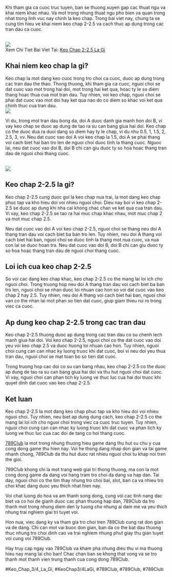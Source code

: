 <p>Khi tham gia ca cuoc truc tuyen, ban se thuong xuyen gap cac thuat ngu va khai niem khac nhau. Va mot trong nhung thuat ngu pho bien va quan trong nhat trong linh vuc nay chinh la keo chap. Trong bai viet nay, chung ta se cung tim hieu ve khai niem keo chap 2-2.5 va cach thuc ap dung trong cac tran dau ca cuoc.</p><br><img src="https://789clubwin.org/wp-content/uploads/2025/04/Cac-Truong-Hop-Xay-Ra-Khi-Dat-Keo-Chap-2-2.5.png"></br>
Xem Chi Tiet Bai Viet Tai: <a href="https://789clubwin.org/keo-chap-2-25-la-gi/">Keo Chap 2-2.5 La Gi</a><h2>Khai niem keo chap la gi?</h2><p>Keo chap la mot dang keo cuoc trong tro choi ca cuoc, duoc ap dung trong cac tran dau the thao. Thong thuong, khi tham gia ca cuoc, nguoi choi se dat cuoc vao mot trong hai doi, mot trong hai ket qua, hoac ty le so diem thang hoac thua cua mot tran dau. Tuy nhien, voi keo chap, nguoi choi se phai dat cuoc vao mot doi hay ket qua nao do co diem so khac voi ket qua chinh thuc cua tran dau.<br><img src="https://789clubwin.org/wp-content/uploads/2025/04/Keo-Chap-2-2.5-La-Gi-Giai-Thich-Chi-Tiet-Va-Cach-Choi-Thang-Lon.png"></br><p>Vi du, trong mot tran dau bong da, doi A duoc danh gia manh hon doi B, vi vay keo chap se duoc ap dung de tao ra su can bang giua hai doi. Keo chap co the duoc dua ra duoi dang so diem hay ty le chap, vi du nhu 0.5, 1, 1.5, 2, 2.5, 3, vv. Neu dat cuoc vao doi A voi keo chap la 1.5, doi A se phai thang voi cach biet hai ban tro len de nguoi choi duoc tinh la thang cuoc. Nguoc lai, neu dat cuoc vao doi B, doi B chi can giu duoc ty so hoa hoac thang tran dau de nguoi choi thang cuoc.</p><br><img src="https://789clubwin.org/wp-content/uploads/2025/04/Cac-Truong-Hop-Xay-Ra-Khi-Dat-Keo-Chap-2-2.5.png"></br><h2>Keo chap 2-2.5 la gi?</h2><p>Keo chap 2-2.5 cung duoc goi la keo chap nua trai, la mot dang keo chap phuc tap va kho hieu doi voi nhieu nguoi choi. Dieu nay boi vi keo chap 2-2.5 se duoc ap dung khi nha cai khong chac chan ve ket qua cua tran dau. Vi vay, keo chap 2-2.5 se tao ra hai muc chap khac nhau, mot muc chap 2 va mot muc chap 2.5.<p>Neu dat cuoc vao doi A voi keo chap 2-2.5, nguoi choi se thang neu doi A thang tran dau voi cach biet ba ban tro len. Tuy nhien, neu doi A thang voi cach biet hai ban, nguoi choi se duoc tinh la thang mot nua cuoc, va nua con lai se duoc hoan tra. Neu dat cuoc vao doi B, doi B chi can giu duoc ty so hoa hoac thang tran dau de nguoi choi thang cuoc.</p><h2>Loi ich cua keo chap 2-2.5</h2><p>So voi cac dang keo chap khac, keo chap 2-2.5 co the mang lai loi ich cho nguoi choi. Trong truong hop neu doi A thang tran dau voi cach biet ba ban tro len, nguoi choi se nhan duoc loi nhuan cao hon so voi dat cuoc vao keo chap 2 hay 2.5. Tuy nhien, neu doi A thang voi cach biet hai ban, nguoi choi van co the nhan lai mot phan so tien dat cuoc, giup giam thieu rui ro trong viec ca cuoc.<h2>Ap dung keo chap 2-2.5 trong cac tran dau</h2><p>Keo chap 2-2.5 thuong duoc ap dung trong cac tran dau co su chenh lech manh giua hai doi. Voi keo chap 2-2.5, nguoi choi co the dat cuoc vao doi yeu voi keo chap 2.5 va duoc huong loi nhuan cao hon. Tuy nhien, nguoi choi cung can can nhac ky luong truoc khi dat cuoc, boi vi neu doi yeu thua tran dau, nguoi choi se mat toan bo so tien dat cuoc.</p><p>Trong truong hop cac doi co su can bang nhau, keo chap 2-2.5 co the duoc ap dung de tao ra su can bang giua hai doi va thu hut nguoi choi dat cuoc. Vi vay, nguoi choi can phan tich ky luong ve thuc luc cua hai doi truoc khi quyet dinh dat cuoc vao keo chap 2-2.5.</p><h2>Ket luan</h2><p>Keo chap 2-2.5 la mot dang keo chap phuc tap va kho hieu doi voi nhieu nguoi choi. Tuy nhien, neu biet ap dung dung cach, keo chap 2-2.5 co the mang lai loi ich cho nguoi choi trong viec ca cuoc truc tuyen. Tuy nhien, nguoi choi cung can can nhac ky luong truoc khi dat cuoc va phan tich ky luong ve thuc luc cua cac doi de tang co hoi thang cuoc.</p><p><a href="https://789clubwin.org/">789Club</a> la mot trong nhung thuong hieu game dang thu hut su chu y cua cong dong game thu hien nay. Voi he thong dang nhap don gian va tai game nhanh chong, 789Club da thu hut duoc rat nhieu nguoi choi tu khap noi tren the gioi.

789Club khong chi la mot trang web giai tri thong thuong, ma con la mot cong dong game da dang voi hang tram tro choi da dang va hap dan. Tai day, nguoi choi co the tim thay nhung tro choi bai, slot, ban ca va nhieu tro choi khac dang duoc yeu thich nhat hien nay.

Voi chat luong do hoa va am thanh song dong, cung voi cac tinh nang dac biet va co hoi de gianh duoc cac phan thuong hap dan, 789Club da tro thanh mot trong nhung diem den ly tuong cho nhung ai dam me va yeu thich nhung trai nghiem giai tri tuyet voi.

Hon nua, viec dang ky va tham gia tro choi tren 789Club cung rat don gian va de dang. Chi can mot vai buoc don gian, ban da co the bat dau thuong thuc nhung tro choi dinh cao va trai nghiem nhung phut giay thu gian tuyet voi cung voi 789Club.

Hay truy cap ngay vao 789Club va kham pha nhung dieu thu vi ma thuong hieu nay mang lai cho ban! Chac chan ban se khong that vong va se tro thanh mot thanh vien trung thanh cua cong dong 789Club.</p>
#Keo_Chap_3/4_La_Gi, #KeoChap3/4LaGi, #789Club, #789Club, #789Club
